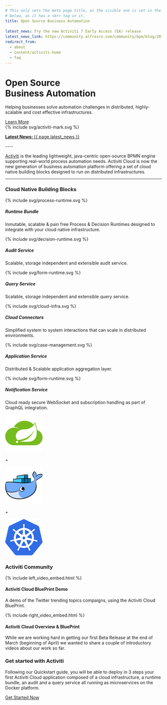 ```yaml
---
# This only sets the meta page title, as the visible one is set in the HTML 
# below, as it has a <br> tag in it.
title: Open Source Business Automation

latest_news: Try the new Activiti 7 Early Access (EA) release
latest_news_link: https://community.alfresco.com/community/bpm/blog/2018/03/21/activiti-activiti-cloud-7-201802-ea-are-out
redirect_from:
  - about
  - content/activiti-home
  - faq
---
```

<div class="bg-no-repeat bg-full-width bg-bottom bg-image-clouds-full md:bg-image-clouds">
  <div class="text-center md:text-left wrap max-w-lg pt-8 pb-16 md:pt-16 clearfix">
    <div class="md:w-1/2 md:float-left">
      <h1 class="text-green">Open Source <br>Business Automation</h1>
      <p class="text-lg leading-tight mt-0">Helping businesses solve automation challenges in distributed, highly-scalable and cost effective infrastructures.</p>
      <a href='#get-started' class="mt-4 btn btn--large">Learn More</a>
    </div>
    <div class="hidden md:block md:float-right">
      {% include svg/activiti-mark.svg %}
    </div>
  </div>
</div>

<p class="mt-0"><a href="{{ page.latest_news_link }}" class="block bg-green hover:bg-green-light border-t border-white md:border-0 px-3 py-4 text-center text-white hover:text-white transition-slow text-lg"><strong>Latest News: </strong>{{ page.latest_news }}</a></p>


<div class="wrap max-w-lg md:py-4 text-center" markdown='1'>
----

<p class="text-lg"><a class="text-2xl font-normal" href="https://activiti.gitbooks.io/activiti-7-developers-guide/content/introduction.html">Activiti</a> is the leading lightweight, java-centric open-source BPMN engine supporting real-world process automation needs. Activiti Cloud is now the new generation of business automation platform offering a set of cloud native building blocks designed to run on distributed infrastructures.</p>


----
</div>


<div class="bg-grey-light">
  <div class="wrap pt-2 pb-8 md:py-8 xl:py-16 md:px-0 text-center">
  <h3 class="section-heading border-grey-dark text-green">Cloud Native Building Blocks</h3>
    <div class="md:flex md:flex-wrap md:justify-center">
      <div class="max-w-xs mx-auto my-4 md:mx-0 md:px-6">
        <div class="inline-block">{% include svg/process-runtime.svg %}</div>
        <h5>Runtime Bundle</h5>
        <p>Inmutable, scalable & pain free Process & Decision Runtimes designed to integrate with your cloud native infrastructure.</p>
      </div>
      <div class="max-w-xs mx-auto my-4 md:mx-0 md:px-6">
        <div class="inline-block">{% include svg/decision-runtime.svg %}</div>
        <h5>Audit Service</h5>
        <p>Scalable, storage independent and extensible audit service.</p>
      </div>
      <div class="max-w-xs mx-auto my-4 md:mx-0 md:px-6">
        <div class="inline-block">{% include svg/form-runtime.svg %}</div>
        <h5>Query Service</h5>
        <p>Scalable, storage independent and extensible query service.</p>
      </div>
      <div class="max-w-xs mx-auto my-4 md:mx-0 md:px-6">
        <div class="inline-block">{% include svg/cloud-infra.svg %}</div>
        <h5>Cloud Connectors</h5>
        <p>Simplified system to system interactions that can scale in distributed environments.</p>
      </div>
      <div class="max-w-xs mx-auto my-4 md:mx-0 md:px-6">
        <div class="inline-block">{% include svg/case-management.svg %}</div>
        <h5>Application Service</h5>
        <p>Distributed & Scalable application aggregation layer.</p>
        </div>
       <div class="max-w-xs mx-auto my-4 md:mx-0 md:px-6">
        <div class="inline-block">{% include svg/form-runtime.svg %}</div>
        <h5>Notification Service</h5>
        <p>Cloud ready secure WebSocket and subscription handling as part of GraphQL integration.</p>
      </div>
    </div>
    <div class="wrap pt-4 pb-4">
        <div class="md:flex md:flex-wrap md:justify-center md:items-center">
        <img src="assets/images/spring.png">    
        <p class="section-heading border-none my-4 md:mx-0 md:px-6">+</p>
        <img src="assets/images/docker.png">
        <p class="section-heading border-none my-4 md:mx-0 md:px-6">+</p>
        <img src="assets/images/kubernetes.png">
    </div>
   </div> 
 </div>
</div>
     
  

<div class="wrap pt-8 md:pb-4 lg:py-16">
  <h3 class="section-heading">Activiti Community</h3>
  <div class="flex flex-wrap justify-center lg:flex-no-wrap -mx-3">
    <div class="max-w-sm mt-4 md:mt-8 mb-8 mx-3 lg:mx-8 lg:w-1/2">
      {% include left_video_embed.html %}
      <h4 class="section-sub-heading">Activiti Cloud BluePrint Demo</h4>
      <p>A demo of the Twitter trending topics compaigns, using the Activiti Cloud BluePrint.</p>
    </div>
    <div class="max-w-sm mt-4 md:mt-8 mb-8 mx-3 lg:mx-8 lg:w-1/2">
      {% include right_video_embed.html %}
      <h4 class="section-sub-heading">Activiti Cloud Overview &amp; BluePrint</h4>
      <p>While we are working hard in getting our first Beta Release at the end of March (beginning of April) we wanted to share a couple of introductory videos about our work so far.</p>
    </div>
  </div>
</div>



<div id='get-started' class="py-8 md:py-16 xl:py-24 text-center bg-grey-light">
  <div class="wrap">
    <h3 class="section-heading text-green border-grey-dark">Get started with Activiti</h3> 
    <div class="wrap max-w-lg md:py-4 text-center">
       <p class="text-lg">Following our Quickstart guide, you will be able to deploy in 3 steps your first Activiti Cloud application composed of a cloud infrastructure, a runtime bundle, an audit and a query service all running as microservices on the Docker platform.</p>  
    </div> 
      <a href="{% link before-you-start.html %}" data-modal="#before-you-start" class="btn btn--large px-8">Get Started Now</a>
  </div>
</div>


